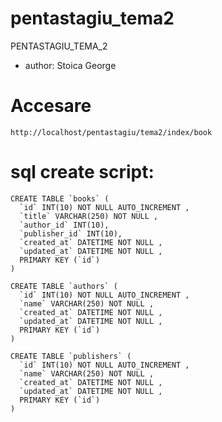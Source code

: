 # pentastagiu_tema2
PENTASTAGIU_TEMA_2

* author: Stoica George

# Accesare
```
http://localhost/pentastagiu/tema2/index/book
```

# sql create script:
```
CREATE TABLE `books` (
  `id` INT(10) NOT NULL AUTO_INCREMENT ,
  `title` VARCHAR(250) NOT NULL ,
  `author_id` INT(10),
  `publisher_id` INT(10),
  `created_at` DATETIME NOT NULL ,
  `updated_at` DATETIME NOT NULL ,
  PRIMARY KEY (`id`)
) 
```
```
CREATE TABLE `authors` (
  `id` INT(10) NOT NULL AUTO_INCREMENT ,
  `name` VARCHAR(250) NOT NULL ,
  `created_at` DATETIME NOT NULL ,
  `updated_at` DATETIME NOT NULL ,
  PRIMARY KEY (`id`)
) 
```
```
CREATE TABLE `publishers` (
  `id` INT(10) NOT NULL AUTO_INCREMENT ,
  `name` VARCHAR(250) NOT NULL ,
  `created_at` DATETIME NOT NULL ,
  `updated_at` DATETIME NOT NULL ,
  PRIMARY KEY (`id`)
) 
```